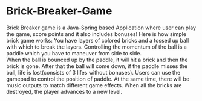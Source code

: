 # Brick-Breaker-Game
Brick Breaker game is a Java-Spring based Application where user can play the game, score points and it also includes bonuses!
Here is how simple brick game works: 
You have layers of colored bricks and a tossed up ball with which to break the layers.
Controlling the momentum of the ball is a paddle which you have to maneuver from side to side.  
When the ball is bounced up by the paddle, it will hit a brick and then the brick is gone.
After that the ball will come down, if the paddle misses the ball, life is lost(consists of 3 lifes without bonuses).
Users can use the gamepad to control the position of paddle. At the same time, there will be music outputs to match different game effects.
When all the bricks are destroyed, the player advances to a new level. 
